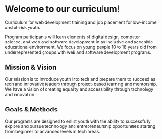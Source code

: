 # Welcome to our curriculum!
Curriculum for web development training and job placement for low-income and at-risk youth.


Program participants will learn elements of digital design, computer science, and web and software development in an inclusive and accesible educational environment. We focus on young people 10 to 18 years old from underrepresented groups with web and software development programs.

## Mission & Vision
Our mission is to introduce youth into tech and prepare them to succeed as tech and innovative leaders through project-based learning and mentorship. We have a vision of creating equality and accessibility through technology and innovation.

## Goals & Methods
Our programs are designed to enlist youth with the ability to successfully explore and pursue technology and entrepreneurship opportunities starting from beginner to advanced levels in tech areas.


